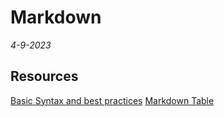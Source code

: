 # Markdown

*4-9-2023*

## Resources

[Basic Syntax and best practices](https://www.markdownguide.org/basic-syntax)
[Markdown Table](https://markdown.land/markdown-table)